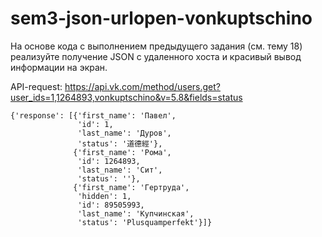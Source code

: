 # sem3-json-urlopen-vonkuptschino
На основе кода с выполнением предыдущего задания (см. тему 18) реализуйте получение JSON с удаленного хоста и красивый вывод информации на экран. 

API-request: https://api.vk.com/method/users.get?user_ids=1,1264893,vonkuptschino&v=5.8&fields=status
```
{'response': [{'first_name': 'Павел',
               'id': 1,
               'last_name': 'Дуров',
               'status': '道德經'},
              {'first_name': 'Рома',
               'id': 1264893,
               'last_name': 'Сит',
               'status': ''},
              {'first_name': 'Гертруда',
               'hidden': 1,
               'id': 89505993,
               'last_name': 'Купчинская',
               'status': 'Plusquamperfekt'}]}
```

